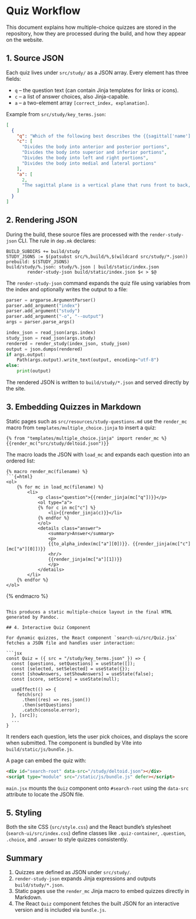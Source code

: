 # Quiz Workflow

This document explains how multiple-choice quizzes are stored in the repository, how they are processed during the build, and how they appear on the website.

## 1. Source JSON

Each quiz lives under `src/study/` as a JSON array. Every element has three fields:

- `q` – the question text (can contain Jinja templates for links or icons).
- `c` – a list of answer choices, also Jinja-capable.
- `a` – a two-element array `[correct_index, explanation]`.

Example from `src/study/key_terms.json`:

```json
[
  {
    "q": "Which of the following best describes the {{sagittal['name']|lower}} plane?",
    "c": [
      "Divides the body into anterior and posterior portions",
      "Divides the body into superior and inferior portions",
      "Divides the body into left and right portions",
      "Divides the body into medial and lateral portions"
    ],
    "a": [
      2,
      "The sagittal plane is a vertical plane that runs front to back, splitting the body into left and right sections. The midsagittal (median) plane creates equal halves, while parasagittal planes create unequal left and right parts."
    ]
  }
]
```

## 2. Rendering JSON

During the build, these source files are processed with the `render-study-json` CLI. The rule in `dep.mk` declares:

```make
BUILD_SUBDIRS += build/study
STUDY_JSONS := $(patsubst src/%,build/%,$(wildcard src/study/*.json))
prebuild: $(STUDY_JSONS)
build/study/%.json: study/%.json | build/static/index.json
        render-study-json build/static/index.json $< > $@
```

The `render-study-json` command expands the quiz file using
variables from the index and optionally writes the output to a file:

```python
parser = argparse.ArgumentParser()
parser.add_argument("index")
parser.add_argument("study")
parser.add_argument("-o", "--output")
args = parser.parse_args()

index_json = read_json(args.index)
study_json = read_json(args.study)
rendered = render_study(index_json, study_json)
output = json.dumps(rendered)
if args.output:
    Path(args.output).write_text(output, encoding="utf-8")
else:
    print(output)
```

The rendered JSON is written to `build/study/*.json` and served directly by the site.

## 3. Embedding Quizzes in Markdown

Static pages such as `src/resources/study-questions.md` use the `render_mc` macro from `templates/multiple_choice.jinja` to insert a quiz:

```jinja
{% from "templates/multiple_choice.jinja" import render_mc %}
{{render_mc("src/study/deltoid.json")}}
```

The macro loads the JSON with `load_mc` and expands each question into an ordered list:

```jinja
{% macro render_mc(filename) %}
```{=html}
<ol>
    {% for mc in load_mc(filename) %}
        <li>
            <p class="question">{{render_jinja(mc["q"])}}</p>
            <ol type="a">
            {% for c in mc["c"] %}
                <li>{{render_jinja(c)}}</li>
            {% endfor %}
            </ol>
            <details class="answer">
                <summary>Answer</summary>
                <p>
                {{to_alpha_index(mc["a"][0])}}. {{render_jinja(mc["c"][mc["a"][0]])}}
                <hr/>
                {{render_jinja(mc["a"][1])}}
                </p>
            </details>
        </li>
    {% endfor %}
</ol>
```
{% endmacro %}
```

This produces a static multiple‑choice layout in the final HTML generated by Pandoc.

## 4. Interactive Quiz Component

For dynamic quizzes, the React component `search-ui/src/Quiz.jsx` fetches a JSON file and handles user interaction:

```jsx
const Quiz = ({ src = "/study/key_terms.json" }) => {
  const [questions, setQuestions] = useState([]);
  const [selected, setSelected] = useState({});
  const [showAnswers, setShowAnswers] = useState(false);
  const [score, setScore] = useState(null);

  useEffect(() => {
    fetch(src)
      .then((res) => res.json())
      .then(setQuestions)
      .catch(console.error);
  }, [src]);
  ...
}
```

It renders each question, lets the user pick choices, and displays the score when submitted. The component is bundled by Vite into `build/static/js/bundle.js`.

A page can embed the quiz with:

```html
<div id="search-root" data-src="/study/deltoid.json"></div>
<script type="module" src="/static/js/bundle.js" defer></script>
```

`main.jsx` mounts the `Quiz` component onto `#search-root` using the `data-src` attribute to locate the JSON file.

## 5. Styling

Both the site CSS (`src/style.css`) and the React bundle’s stylesheet (`search-ui/src/index.css`) define classes like `.quiz-container`, `.question`, `.choice`, and `.answer` to style quizzes consistently.

## Summary

1. Quizzes are defined as JSON under `src/study/`.
2. `render-study-json` expands Jinja expressions and outputs `build/study/*.json`.
3. Static pages use the `render_mc` Jinja macro to embed quizzes directly in Markdown.
4. The React `Quiz` component fetches the built JSON for an interactive version and is included via `bundle.js`.

